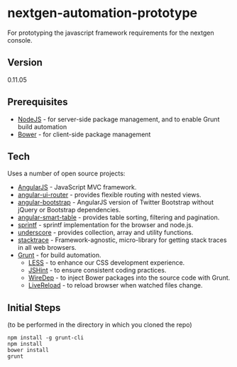 # nextgen-automation-prototype

For prototyping the javascript framework requirements for the nextgen console.

Version
---
0.11.05

Prerequisites
---
* [NodeJS](http://nodejs.org/) - for server-side package management, and to enable Grunt build automation
* [Bower](http://bower.io/) - for client-side package management

Tech
---
Uses a number of open source projects:

* [AngularJS](https://angularjs.org/) - JavaScript MVC framework.
* [angular-ui-router](https://github.com/angular-ui/ui-router) - provides flexible routing with nested views.
* [angular-bootstrap](http://angular-ui.github.io/bootstrap/) - AngularJS version of Twitter Bootstrap without jQuery or Bootstrap dependencies.
* [angular-smart-table](https://github.com/lorenzofox3/Smart-Table) - provides table sorting, filtering and pagination.
* [sprintf](https://github.com/alexei/sprintf.js) - sprintf implementation for the browser and node.js.
* [underscore](http://underscorejs.org/) - provides collection, array and utility functions.
* [stacktrace](https://github.com/stacktracejs/stacktrace.js/) - Framework-agnostic, micro-library for getting stack traces in all web browsers.
* [Grunt](http://gruntjs.com/) - for build automation.
    * [LESS](http://lesscss.org/) - to enhance our CSS development experience.
    * [JSHint](http://www.jshint.com/docs/) - to ensure consistent coding practices.
    * [WireDep](https://github.com/stephenplusplus/grunt-wiredep) - to inject Bower packages into the source code with Grunt.
    * [LiveReload](http://livereload.com/) - to reload browser when watched files change.

Initial Steps
---
(to be performed in the directory in which you cloned the repo)
```
npm install -g grunt-cli
npm install
bower install
grunt
```
